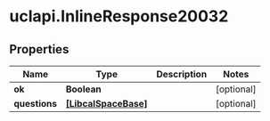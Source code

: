 # uclapi.InlineResponse20032

## Properties

Name | Type | Description | Notes
------------ | ------------- | ------------- | -------------
**ok** | **Boolean** |  | [optional] 
**questions** | [**[LibcalSpaceBase]**](LibcalSpaceBase.md) |  | [optional] 


